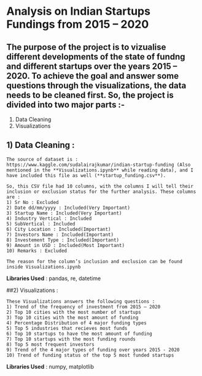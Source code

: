 ﻿# Analysis on Indian Startups Fundings from 2015 – 2020 

## The purpose of the project is to vizualise different developments of the state of fundng and different startups over the years 2015 – 2020. To achieve the goal and answer some questions through the visualizations, the data needs to be cleaned first. So, the project is divided into two major parts :-

1) Data Cleaning
2) Visualizations


## 1) Data Cleaning :
	
	The source of dataset is : https://www.kaggle.com/sudalairajkumar/indian-startup-funding (Also mentioned in the **Visualizations.ipynb** while reading data), and I have included this file as well (**startup_funding.csv**).

	So, this CSV file had 10 columns, with the columns I will tell their inclusion or exclusion status for the further analysis. These columns are :
	1) Sr No : Excluded
	2) Date dd/mm/yyyy : Included(Very Important) 
	3) Startup Name : Included(Very Important)
	4) Industry Vertical : Included
	5) SubVertical : Included
	6) City Location : Included(Important)
	7) Investors Name : Included(Important)
	8) Investement Type : Included(Important)
	9) Amount in USD : Included(Most Important)
	10) Remarks : Excluded

	The reason for the column’s inclusion and exclusion can be found inside Visualizations.ipynb

**Libraries Used** : pandas, re, datetime


##2) Visualizations :

	These Visualizations answers the following questions :
	1) Trend of the frequency of investment from 2015 – 2020
	2) Top 10 cities with the most number of startups
	3) Top 10 cities with the most amount of funding
	4) Percentage Distribution of 4 major funding types
	5) Top 5 industries that recieves most funds
	6) Top 10 startups to have the most amount of funding
	7) Top 10 startups with the most funding rounds
	8) Top 5 most frequent investors
	9) Trend of the 4 major types of funding over years 2015 - 2020
	10) Trend of funding status of the top 5 most funded startups

**Libraries Used** : numpy, matplotlib
